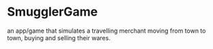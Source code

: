 # SmugglerGame
an app/game that simulates a travelling merchant moving from town to town, buying and selling their wares. 
